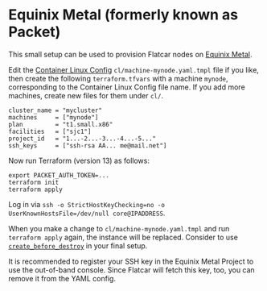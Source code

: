 # Equinix Metal (formerly known as Packet)

This small setup can be used to provision Flatcar nodes on [Equinix Metal](https://metal.equinix.com/).

Edit the [Container Linux Config](https://kinvolk.io/docs/flatcar-container-linux/latest/container-linux-config-transpiler/configuration/) `cl/machine-mynode.yaml.tmpl` file if you like, then create the following `terraform.tfvars` with a machine `mynode`, corresponding to the Container Linux Config file name. If you add more machines, create new files for them under `cl/`.

```
cluster_name = "mycluster"
machines     = ["mynode"]
plan         = "t1.small.x86"
facilities   = ["sjc1"]
project_id   = "1...-2...-3...-4...-5..."
ssh_keys     = ["ssh-rsa AA... me@mail.net"]
```

Now run Terraform (version 13) as follows:

```
export PACKET_AUTH_TOKEN=...
terraform init
terraform apply
```

Log in via `ssh -o StrictHostKeyChecking=no -o UserKnownHostsFile=/dev/null core@IPADDRESS`.

When you make a change to `cl/machine-mynode.yaml.tmpl` and run `terraform apply` again, the instance will be replaced. Consider to use [`create_before_destroy`](https://www.terraform.io/docs/configuration/meta-arguments/lifecycle.html#syntax-and-arguments) in your final setup.

It is recommended to register your SSH key in the Equinix Metal Project to use the out-of-band console. Since Flatcar will fetch this key, too, you can remove it from the YAML config.
